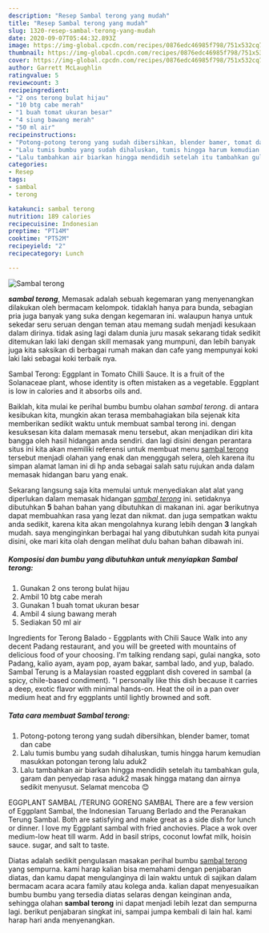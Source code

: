 ```yaml
---
description: "Resep Sambal terong yang mudah"
title: "Resep Sambal terong yang mudah"
slug: 1320-resep-sambal-terong-yang-mudah
date: 2020-09-07T05:44:32.893Z
image: https://img-global.cpcdn.com/recipes/0876edc46985f798/751x532cq70/sambal-terong-foto-resep-utama.jpg
thumbnail: https://img-global.cpcdn.com/recipes/0876edc46985f798/751x532cq70/sambal-terong-foto-resep-utama.jpg
cover: https://img-global.cpcdn.com/recipes/0876edc46985f798/751x532cq70/sambal-terong-foto-resep-utama.jpg
author: Garrett McLaughlin
ratingvalue: 5
reviewcount: 3
recipeingredient:
- "2 ons terong bulat hijau"
- "10 btg cabe merah"
- "1 buah tomat ukuran besar"
- "4 siung bawang merah"
- "50 ml air"
recipeinstructions:
- "Potong-potong terong yang sudah dibersihkan, blender bamer, tomat dan cabe"
- "Lalu tumis bumbu yang sudah dihaluskan, tumis hingga harum kemudian masukkan potongan terong lalu aduk2"
- "Lalu tambahkan air biarkan hingga mendidih setelah itu tambahkan gula, garam dan penyedap rasa aduk2 masak hingga matang dan airnya sedikit menyusut. Selamat mencoba 😊"
categories:
- Resep
tags:
- sambal
- terong

katakunci: sambal terong 
nutrition: 189 calories
recipecuisine: Indonesian
preptime: "PT14M"
cooktime: "PT52M"
recipeyield: "2"
recipecategory: Lunch

---
```



![Sambal terong](https://img-global.cpcdn.com/recipes/0876edc46985f798/751x532cq70/sambal-terong-foto-resep-utama.jpg)

<b><i>sambal terong</i></b>, Memasak adalah sebuah kegemaran yang menyenangkan dilakukan oleh bermacam kelompok. tidaklah hanya para bunda, sebagian pria juga banyak yang suka dengan kegemaran ini. walaupun hanya untuk sekedar seru seruan dengan teman atau memang sudah menjadi kesukaan dalam dirinya. tidak asing lagi dalam dunia juru masak sekarang tidak sedikit ditemukan laki laki dengan skill memasak yang mumpuni, dan lebih banyak juga kita saksikan di berbagai rumah makan dan cafe yang mempunyai koki laki laki sebagai koki terbaik nya.

Sambal Terong: Eggplant in Tomato Chilli Sauce. It is a fruit of the Solanaceae plant, whose identity is often mistaken as a vegetable. Eggplant is low in calories and it absorbs oils and.

Baiklah, kita mulai ke perihal bumbu bumbu olahan <i>sambal terong</i>. di antara kesibukan kita, mungkin akan terasa membahagiakan bila sejenak kita memberikan sedikit waktu untuk membuat sambal terong ini. dengan kesuksesan kita dalam memasak menu tersebut, akan menjadikan diri kita bangga oleh hasil hidangan anda sendiri. dan lagi disini dengan perantara situs ini kita akan memiliki referensi untuk membuat menu <u>sambal terong</u> tersebut menjadi olahan yang enak dan menggugah selera, oleh karena itu simpan alamat laman ini di hp anda sebagai salah satu rujukan anda dalam memasak hidangan baru yang enak.


Sekarang langsung saja kita memulai untuk menyediakan alat alat yang diperlukan dalam memasak hidangan <u><i>sambal terong</i></u> ini. setidaknya dibutuhkan <b>5</b> bahan bahan yang dibutuhkan di makanan ini. agar berikutnya dapat membuahkan rasa yang lezat dan nikmat. dan juga sempatkan waktu anda sedikit, karena kita akan mengolahnya kurang lebih dengan <b>3</b> langkah mudah. saya menginginkan berbagai hal yang dibutuhkan sudah kita punyai disini, oke mari kita olah dengan melihat dulu bahan bahan dibawah ini.

<!--inarticleads1-->

##### Komposisi dan bumbu yang dibutuhkan untuk menyiapkan Sambal terong:

1. Gunakan 2 ons terong bulat hijau
1. Ambil 10 btg cabe merah
1. Gunakan 1 buah tomat ukuran besar
1. Ambil 4 siung bawang merah
1. Sediakan 50 ml air


Ingredients for Terong Balado - Eggplants with Chili Sauce Walk into any decent Padang restaurant, and you will be greeted with mountains of delicious food of your choosing. I&#39;m talking rendang sapi, gulai nangka, soto Padang, kalio ayam, ayam pop, ayam bakar, sambal lado, and yup, balado. Sambal Terung is a Malaysian roasted eggplant dish covered in sambal (a spicy, chile-based condiment). &#34;I personally like this dish because it carries a deep, exotic flavor with minimal hands-on. Heat the oil in a pan over medium heat and fry eggplants until lightly browned and soft. 

<!--inarticleads2-->

##### Tata cara membuat Sambal terong:

1. Potong-potong terong yang sudah dibersihkan, blender bamer, tomat dan cabe
1. Lalu tumis bumbu yang sudah dihaluskan, tumis hingga harum kemudian masukkan potongan terong lalu aduk2
1. Lalu tambahkan air biarkan hingga mendidih setelah itu tambahkan gula, garam dan penyedap rasa aduk2 masak hingga matang dan airnya sedikit menyusut. Selamat mencoba 😊


EGGPLANT SAMBAL /TERUNG GORENG SAMBAL There are a few version of Eggplant Sambal, the Indonesian Taruang Berlado and the Peranakan Terung Sambal. Both are satisfying and make great as a side dish for lunch or dinner. I love my Eggplant sambal with fried anchovies. Place a wok over medium-low heat till warm. Add in basil strips, coconut lowfat milk, hoisin sauce. sugar, and salt to taste. 

Diatas adalah sedikit pengulasan masakan perihal bumbu <u>sambal terong</u> yang sempurna. kami harap kalian bisa memahami dengan penjabaran diatas, dan kamu dapat mengulanginya di lain waktu untuk di sajikan dalam bermacam acara acara family atau kolega anda. kalian dapat menyesuaikan bumbu bumbu yang tersedia diatas selaras dengan keinginan anda, sehingga olahan <b>sambal terong</b> ini dapat menjadi lebih lezat dan sempurna lagi. berikut penjabaran singkat ini, sampai jumpa kembali di lain hal. kami harap hari anda menyenangkan.
